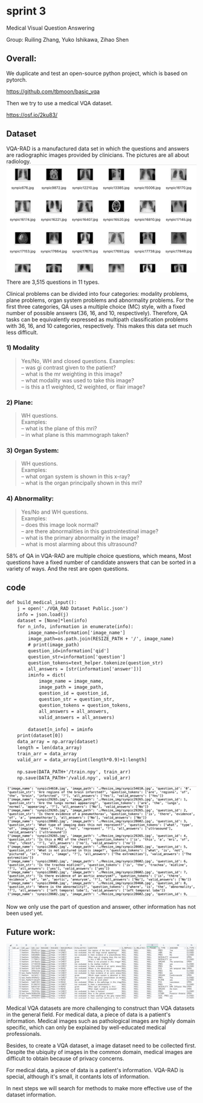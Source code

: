 # sprint 3
Medical Visual Question Answering

Group: Ruiling Zhang, Yuko Ishikawa, Zihao Shen

## Overall:
We duplicate and test an open-source python project, which is based on pytorch.

https://github.com/tbmoon/basic_vqa

Then we try to use a medical VQA dataset.

https://osf.io/2ku83/

## Dataset

VQA-RAD is a manufactured data set in which the questions and answers are radiographic images provided by clinicians. The pictures are all about radiology. 
![avatar](pic/3.png)

There are 3,515 questions in 11 types. 

Clinical problems can be divided into four categories: modality problems, plane problems, organ system problems and abnormality problems. For the first three categories, QA uses a multiple choice (MC) style, with a fixed number of possible answers (36, 16, and 10, respectively). Therefore, QA tasks can be equivalently expressed as multipath classification problems with 36, 16, and 10 categories, respectively. This makes this data set much less difficult.

### 1) Modality
>Yes/No, WH and closed questions. Examples:  
>– was gi contrast given to the patient?  
>– what is the mr weighting in this image?  
>– what modality was used to take this image?  
>– is this a t1 weighted, t2 weighted, or flair image?  

### 2) Plane:
>WH questions.  
Examples:  
– what is the plane of this mri?  
– in what plane is this mammograph taken?  

### 3) Organ System:
>WH questions.  
Examples:  
– what organ system is shown in this x-ray?  
– what is the organ principally shown in this mri?  

### 4) Abnormality:
>Yes/No and WH questions.  
Examples:  
– does this image look normal?  
– are there abnormalities in this gastrointestinal image?  
– what is the primary abnormality in the image?  
– what is most alarming about this ultrasound?  


58% of QA in VQA-RAD are multiple choice questions, which means,  Most questions have a fixed number of candidate answers that can be sorted in a variety of ways. And the rest are open questions. 

## code

```
def build_medical_input():
    j = open('./VQA_RAD Dataset Public.json')
    info = json.load(j)
    dataset = [None]*len(info)
    for n_info, information in enumerate(info):
        image_name=information['image_name']
        image_path=os.path.join(RESIZE_PATH + '/', image_name)
        # print(image_path)
        question_id=information['qid']
        question_str=information['question']
        question_tokens=text_helper.tokenize(question_str)
        all_answers = [str(information['answer'])]
        iminfo = dict(
            image_name = image_name,
            image_path = image_path,
            question_id = question_id,
            question_str = question_str,
            question_tokens = question_tokens,
            all_answers = all_answers,
            valid_answers = all_answers)

        dataset[n_info] = iminfo
    print(dataset[0])
    data_array = np.array(dataset)
    length = len(data_array)
    train_arr = data_array
    valid_arr = data_array[int(length*0.9)+1:length]

    np.save(DATA_PATH+'/train.npy', train_arr)
    np.save(DATA_PATH+'/valid.npy', valid_arr)
```
![avatar](pic/2.png)

Now we only use the part of question and answer, other information has not been used yet.

## Future work:
![avatar](pic/1.png)

Medical VQA datasets are more challenging to construct than VQA datasets in the general field. For medical data, a piece of data is a patient's information. Medical images such as pathological images are highly domain specific, which can only be explained by well-educated medical professionals. 

Besides, to create a VQA dataset, a image dataset need to be collected first. Despite the ubiquity of images in the common domain, medical images are difficult to obtain because of privacy concerns.

For medical data, a piece of data is a patient's information. VQA-RAD is special, although it's small, it contants lots of information.

In next steps we will search for methods to make more effective use of the dataset information.